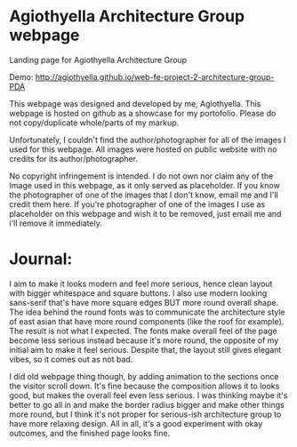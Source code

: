 # Agiothyella Architecture Group webpage
Landing page for Agiothyella Architecture Group

Demo: http://agiothyella.github.io/web-fe-project-2-architecture-group-PDA

This webpage was designed and developed by me, Agiothyella. This webpage is hosted on github as a showcase for my portofolio. Please do not copy/duplicate whole/parts of my markup.

Unfortunately, I couldn't find the author/photographer for all of the images I used for this webpage. All images were hosted on public website with no credits for its author/photographer.

No copyright infringement is intended. I do not own nor claim any of the Image used in this webpage, as it only served as placeholder. If you know the photographer of one of the images that I don't know, email me and I'll credit them here. If you're photographer of one of the images I use as placeholder on this webpage and wish it to be removed, just email me and i'll remove it immediately.

# Journal:

I aim to make it looks modern and feel more serious, hence clean layout with bigger whitespace and square buttons. I also use modern looking sans-serif that's have more square edges BUT more round overall shape. The idea behind the round fonts was to communicate the architecture style of east asian that have more round components (like the roof for example). The result is not what I expected. The fonts make overall feel of the page become less serious instead because it's more round, the opposite of my initial aim to make it feel serious. Despite that, the layout still gives elegant vibes, so it comes out as not bad. 

I did old webpage thing though, by adding animation to the sections once the visitor scroll down. It's fine because the composition allows it to looks good, but makes the overall feel even less serious. I was thinking maybe it's better to go all in and make the border radius bigger and make other things more round, but I think it's not proper for serious-ish architecture group to have more relaxing design. All in all, it's a good experiment with okay outcomes, and the finished page looks fine.
